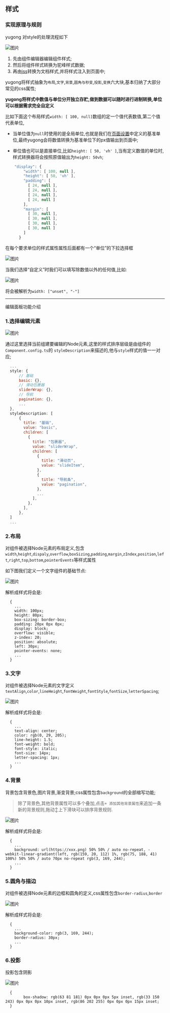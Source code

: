 ## 样式

### 实现原理与规则

yugong 对style的处理流程如下

![图片](./style.drawio.svg)

1. 先由组件编辑器编辑组件样式;
2. 然后将组件样式转换为驼峰样式数据;
3. 再由[jss](https://cssinjs.org)转换为文档样式,并将样式注入到页面中;

yugong将样式抽象为`布局`,`文字`,`背景`,`圆角与秒变`,`投影`,`变换`六大块,基本归纳了大部分常见的css属性;

**yugong将样式中数值与单位分开独立存贮,做到数据可以随时进行进制转换,单位可以根据需求完全自定义**

比如下面这个布局样式`width: [ 100, null]`数组的定一个值代表数值,第二个值代表单位,
- 当单位值为`null`时使用的是全局单位,也就是我们在[页面设置](./../page/README.md)中定义的基准单位,最终yugong会将数值转换为基准单位下的px值输出到页面中;
  
- 单位值也可以是直接单位,比如`height: [ 50, 'vh' ]`,当有定义数值的单位时,样式转换器将会按照原值输出为`height: 50vh`;

```javascript
    "display": {
        "width": [ 100, null ],
        "height": [ 50, 'vh' ],
        "padding": [
          [ 24, null ],
          [ 24, null ],
          [ 24, null ],
          [ 24, null ]
        ],
        "margin": [
          [ 30, null ],
          [ 30, null ],
          [ 30, null ],
          [ 30, null ]
        ]
      }
```

在每个要求单位的样式属性属性后面都有一个“单位”的下拉选择框

![图片](./styleunit.png)

当我们选择“自定义”时我们可以填写除数值以外的任何值,比如:

![图片](./unit.png)

将会被解析为`width: ["unset", "-"]`

---

编辑面板功能介绍

### 1.选择编辑元素

![图片](./filter.png)

通过这里选择当前组建要编辑的Node元素,这里的样式排序层级是由组件的`Component.config.ts`的 `styleDescription`来描述的,他与`style`样式的值一一对应;

```javascript
  ...
  style: {
      // 基础
      basic: {},
      // 滑动包裹器
      sliderWrap: {},
      // 导航
      pagination: {},
      ...
  },
  styleDescription: [
      {
        title: "基础",
        value: "basic",
        children: [
          {
            title: "包裹器",
            value: "sliderWrap",
            children: [
              {
                title: "滑动页",
                value: "slideItem",
              },
              {
                title: "导航条",
                value: "pagination",
              },
              ...
            ],
          },
        ],
      },
  ]
  ...
```

### 2.布局

对组件被选择Node元素的布局定义,包含`width`,`height`,`dispaly`,`overflow`,`boxSizing`,`padding`,`margin`,`zIndex`,`position`,`left`,`right`,`top`,`bottom`,`pointerEvents`等样式属性

如下图我们定义一个文字组件的基础节点:

![图片](./layout.png)

解析成样式将会是:

```
  {
    ...
    width: 100px;
    height: 80px;
    box-sizing: border-box;
    padding: 20px 0px 0px;
    display: block;
    overflow: visible;
    z-index: 20;
    position: absolute;
    left: 30px;
    pointer-events: none;
    ...
  }
```

### 3.文字

对组件被选择Node元素的文字定义`textAlign`,`color`,`lineHeight`,`fontWeight`,`fontStyle`,`fontSize`,`letterSpacing`;

![图片](./font.png)

解析成样式将会是:

```
  {
    ...
    text-align: center;
    color: rgb(0, 29, 205);
    line-height: 1.5;
    font-weight: bold;
    font-style: italic;
    font-size: 14px;
    letter-spacing: 1px;
    ...
  }
```

### 4.背景

背景包含背景色,图片背景,渐变背景;css属性包含`background`的全部缩写功能;

> 除了背景色,其他背景属性可以多个叠加,点击`+ 添加其他背景属性`来追加一条新的背景规则,拖动↕️上下滑块可以排序背景规则.

![图片](./background.png)

解析成样式将会是:

```
  {
    ...
    background: url(https://xxx.png) 50% 50% / auto no-repeat, -webkit-linear-gradient(left, rgb(159, 20, 112) 1%, rgb(75, 188, 41) 100%) 50% 50% / auto 70px no-repeat rgb(3, 169, 244);
    ...
  }
```

### 5.圆角与描边

对组件被选择Node元素的边框和圆角的定义,css属性包含`border-radius`,`border`

![图片](./border.png)

解析成样式将会是:

```
  {
    ...
    background-color: rgb(3, 169, 244);
    border-radius: 30px;
    ...
  }
```

### 6.投影

投影包含阴影

![图片](./shadow.png)

```
  {
        box-shadow: rgb(63 81 181) 0px 0px 0px 5px inset, rgb(33 150 243) 0px 0px 0px 10px inset, rgb(86 202 255) 0px 0px 0px 15px inset;
  }
```
